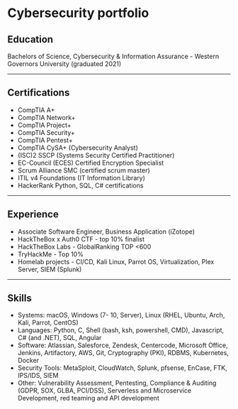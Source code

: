 # Cybersecurity portfolio

## Education
Bachelors of Science, Cybersecurity & Information Assurance - Western Governors University (graduated 2021)

---

## Certifications 
- CompTIA A+
- CompTIA Network+
- CompTIA Project+
- CompTIA Security+
- CompTIA Pentest+
- CompTIA CySA+ (Cybersecurity Analyst)
- (ISC)2 SSCP (Systems Security Certified Practitioner)
- EC-Council (ECES) Certified Encryption Specialist
- Scrum Alliance SMC (certified scrum master)
- ITIL v4 Foundations (IT Information Library)
- HackerRank Python, SQL, C# certifications

---

## Experience
- Associate Software Engineer, Business Application (iZotope)
- HackTheBox x Auth0 CTF - top 10% finalist
- HackTheBox Labs - GlobalRanking TOP <600
- TryHackMe - Top 10%
- Homelab projects - CI/CD, Kali Linux, Parrot OS, Virtualization, Plex Server, SIEM (Splunk)

---

## Skills
- Systems: macOS, Windows (7- 10, Server), Linux (RHEL, Ubuntu, Arch, Kali, Parrot, CentOS)
- Languages:  Python, C, Shell (bash, ksh, powershell, CMD), Javascript, C# (and .NET), SQL, Angular
- Software:  Atlassian, Salesforce, Zendesk, Centercode, Microsoft Office, Jenkins, Artifactory, AWS, Git, Cryptography (PKI), RDBMS, Kubernetes, Docker
- Security Tools: MetaSploit, CloudWatch, Splunk, pfsense, EnCase, FTK, IPS/IDS, SIEM
- Other: Vulnerability Assessment, Pentesting, Compliance & Auditing (GDPR, SOX, GLBA, PCI/DSS), Serverless and Microservice Development, red teaming and API development
